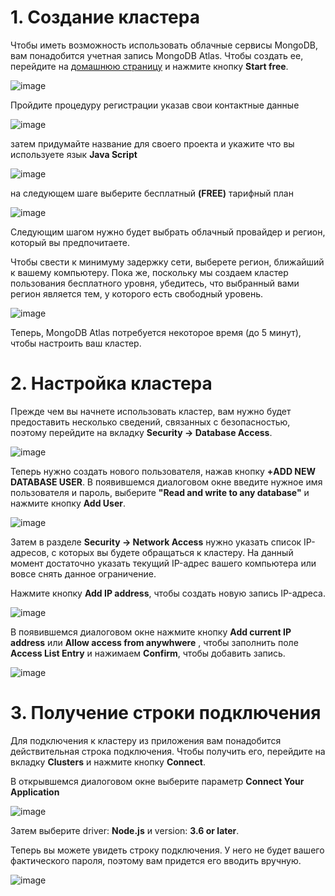 # 1. Создание кластера
Чтобы иметь возможность использовать облачные сервисы MongoDB, вам понадобится учетная запись MongoDB Atlas. Чтобы создать ее, перейдите на [домашнюю страницу](https://www.mongodb.com/cloud/atlas) и нажмите кнопку **Start free**.

![image](https://user-images.githubusercontent.com/31243887/100840242-6a1e2a80-3497-11eb-92b5-3dc583b34cf3.png)

Пройдите процедуру регистрации указав свои контактные данные

![image](https://user-images.githubusercontent.com/31243887/100840627-fe888d00-3497-11eb-9927-0fab692fb904.png)

 затем придумайте название для своего проекта и укажите что вы используете язык **Java Script**

![image](https://user-images.githubusercontent.com/31243887/100840706-1a8c2e80-3498-11eb-9175-3050387c60b6.png)

на следующем шаге выберите бесплатный **(FREE)** тарифный план

![image](https://user-images.githubusercontent.com/31243887/100840774-31cb1c00-3498-11eb-838d-122a324340f0.png)

Следующим шагом нужно будет выбрать облачный провайдер и регион, который вы предпочитаете.

Чтобы свести к минимуму задержку сети, выберете регион, ближайший к вашему компьютеру. Пока же, поскольку мы создаем кластер пользования бесплатного уровня, убедитесь, что выбранный вами регион является тем, у которого есть свободный уровень.

![image](https://user-images.githubusercontent.com/31243887/100840854-4b6c6380-3498-11eb-80ec-b12061c52444.png)

Теперь, MongoDB Atlas потребуется некоторое время (до 5 минут), чтобы настроить ваш кластер.


# 2. Настройка кластера
Прежде чем вы начнете использовать кластер, вам нужно будет предоставить несколько сведений, связанных с безопасностью, поэтому перейдите на вкладку **Security → Database Access**.

![image](https://user-images.githubusercontent.com/31243887/100841029-8373a680-3498-11eb-8565-15b9dded24c5.png)

Теперь нужно создать нового пользователя, нажав кнопку **+ADD NEW DATABASE USER**. В появившемся диалоговом окне введите нужное имя пользователя и пароль, выберите **"Read and write to any database"** и нажмите кнопку **Add User**.

![image](https://user-images.githubusercontent.com/31243887/100841084-9a19fd80-3498-11eb-9b89-167ba08f73c6.png)

Затем в разделе **Security → Network Access** нужно указать список IP-адресов, с которых вы будете обращаться к кластеру. На данный момент достаточно указать текущий IP-адрес вашего компьютера или вовсе снять данное ограничение.

Нажмите кнопку **Add IP address**, чтобы создать новую запись IP-адреса.

![image](https://user-images.githubusercontent.com/31243887/100841156-b5850880-3498-11eb-83c1-d3ec7958c772.png)

В появившемся диалоговом окне нажмите кнопку **Add current IP address** или **Allow access from anywhwere** , чтобы заполнить поле **Access List Entry** и нажимаем **Confirm**, чтобы добавить запись.

![image](https://user-images.githubusercontent.com/31243887/100841201-c897d880-3498-11eb-8b07-13df805e21ce.png)


# 3. Получение строки подключения
Для подключения к кластеру из приложения вам понадобится действительная строка подключения. Чтобы получить его, перейдите на вкладку **Clusters** и нажмите кнопку **Connect**.

В открывшемся диалоговом окне выберите параметр **Connect Your Application**

![image](https://user-images.githubusercontent.com/31243887/100841349-fc72fe00-3498-11eb-8ce0-96bbe0985465.png)

 Затем выберите driver: **Node.js** и version: **3.6 or later**.

Теперь вы можете увидеть строку подключения. У него не будет вашего фактического пароля, поэтому вам придется его вводить вручную.

![image](https://user-images.githubusercontent.com/31243887/100841414-11e82800-3499-11eb-86b3-e27298ba6d12.png)